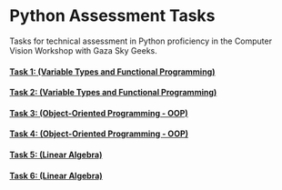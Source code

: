 # Python Assessment Tasks
Tasks for technical assessment in Python proficiency in the Computer Vision Workshop with Gaza Sky Geeks.

#### [Task 1: (Variable Types and Functional Programming)](task1/README.md)
#### [Task 2: (Variable Types and Functional Programming)](task2/README.md)
#### [Task 3: (Object-Oriented Programming - OOP)](task3/README.md)
#### [Task 4: (Object-Oriented Programming - OOP)](task4/README.md)
#### [Task 5: (Linear Algebra)](task5/README.md)
#### [Task 6: (Linear Algebra)](task6/README.md)
